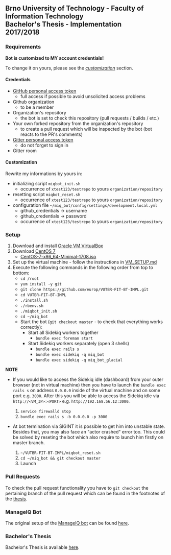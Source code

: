 ## Brno University of Technology - Faculty of Information Technology<br>Bachelor's Thesis - Implementation<br>2017/2018

### Requirements

**Bot is customized to MY account credentials!**

To change it on yours, please see the [*customization*](https://github.com/europ/VUTBR-FIT-BT-IMPL#customization) section.

#### Credentials

- [GitHub personal access token](https://github.com/settings/tokens)
    - full access if possible to avoid unsolicited access problems
- Github organization
    - to be a member
- Organization's repository
    - the bot is set to check this repository (pull requests / builds / etc.)
- Your own forked repository from the organization's repository
    - to create a pull request which will be inspected by the bot (bot reacts to the PR's comments)
- [Gitter personal access token](https://developer.gitter.im/apps)
    - do not forget to sign in
- Gitter room

#### Customization

Rewrite my informations by yours in:

- initializing script `miqbot_init.sh`
    - occurrence of `xtest123/testrepo` to yours `organization/repository`
- resetting script `miqbot_reset.sh`
    - occurrence of `xtest123/testrepo` to yours `organization/repository`
- configuration file `~/miq_bot/config/settings/development.local.yml`
    - github_credentials &rarr; username
    - github_credentials &rarr; password
    - occurrence of `xtest123/testrepo` to yours `organization/repository`

### Setup

1. Download and install [Oracle VM VirtualBox](https://www.virtualbox.org/)
2. Download [CentOS 7](https://www.centos.org/)
    - [CentOS-7-x86_64-Minimal-1708.iso](http://isoredirect.centos.org/centos/7/isos/x86_64/CentOS-7-x86_64-Minimal-1708.iso)
3. Set up the virtual machine - follow the instructions in [VM_SETUP.md](https://github.com/europ/VUTBR-FIT-BT-IMPL/blob/master/VM_SETUP.md)
4. Execute the following commands in the following order from top to bottom:
    - `cd /root`
    - `yum install -y git`
    - `git clone https://github.com/europ/VUTBR-FIT-BT-IMPL.git`
    - `cd VUTBR-FIT-BT-IMPL`
    - `./install.sh`
    - `./rbenv.sh`
    - `./miqbot_init.sh`
    - `cd ~/miq_bot`
    - Start the bot (`git checkout master` - to check that everything works correctly):
        - Start all Sidekiq workers together
            - `bundle exec foreman start`
        - Start Sidekiq workers separately (open 3 shells)
            - `bundle exec rails s`
            - `bundle exec sidekiq -q miq_bot`
            - `bundle exec sidekiq -q miq_bot_glacial`

**NOTE**

- If you would like to access the Sidekiq idle (dashboard) from your outer browser (not in virtual machine) then you have to launch the `bundle exec rails s` on address `0.0.0.0` inside of the virtual machine and on some port e.g. `3000`. After this you will be able to access the Sidekiq idle via `http://<VM_IP>:<PORT>` e.g. `http://192.168.56.12:3000`.
    1. `service firewalld stop`
    2. `bundle exec rails s -b 0.0.0.0 -p 3000`

- At bot termination via SIGINT it is possible to get him into unstable state. Besides that, you may also face an "actor crashed" error too. This could be solved by reseting the bot which also require to launch him firstly on master branch.
    1. `~/VUTBR-FIT-BT-IMPL/miqbot_reset.sh`
    2. `cd ~/miq_bot && git checkout master`
    3. Launch

### Pull Requests

To check the pull request functionality you have to `git checkout` the pertaining branch of the pull request which can be found in the footnotes of the [thesis](https://github.com/europ/VUTBR-FIT-BT/blob/master/PDF/thesis.pdf).

### ManageIQ Bot

The original setup of the [ManageIQ bot](https://github.com/ManageIQ/miq_bot) can be found [here](https://github.com/ManageIQ/miq_bot#development).

### Bachelor's Thesis

Bachelor's Thesis is available [here](https://github.com/europ/VUTBR-FIT-BT).
